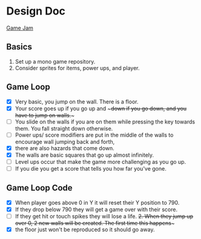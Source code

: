 # Design Doc
[Game Jam](https://itch.io/jam/weekly-game-jam-133)

## Basics
1. Set up a mono game repository.
2. Consider sprites for items, power ups, and player.

## Game Loop
- [x] Very basic, you jump on the wall. There is a floor. 
- [x] Your score goes up if you go up and ~~~down if you go down, 
and you have to jump on walls.~~~ 
- [ ] You slide on the walls if you are on them while pressing 
the key towards them. You fall straight down otherwise. 
- [ ] Power ups/ score modifiers are put in the middle of 
the walls to encourage wall jumping back and forth,   
- [x] there are also hazards that come down.
- [x] The walls are basic squares that go up almost infinitely. 
- [ ] Level ups occur that make the game more challenging as you go up. 
- [ ] If you die you get a score that tells you how far you've gone.

## Game Loop Code
- [x] When player goes above 0 in Y it will reset their Y position to 790.
- [x] If they drop below 790 they will get a game over with their score.
- [ ] If they get hit or touch spikes they will lose a life.
~~2. When they jump up over 0, 2 new walls will be created. The first time 
this happens~~~
- [x] the floor just won't be reproduced so it should go away.